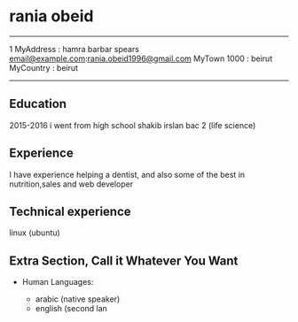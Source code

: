 rania obeid
============
-------------------     ----------------------------
1 MyAddress : hamra barbar spears                       email@example.com:rania.obeid1996@gmail.com
MyTown 1000 : beirut                        
MyCountry :  beirut                        
-------------------     ----------------------------

Education
---------
2015-2016
i went from high school shakib irslan 
bac 2 (life science)

Experience
----------
I have experience helping a dentist, and also some of the best
in nutrition,sales and web developer


Technical experience
---------------------
linux (ubuntu)

Extra Section, Call it Whatever You Want
----------------------------------------

* Human Languages:

     * arabic (native speaker)
     * english (second lan